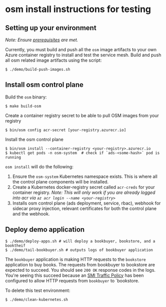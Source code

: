 # osm install instructions for testing


## Setting up your environment
_Note: Ensure [prerequisites](https://github.com/open-service-mesh/osm/blob/master/demo/README.md#prerequisites) are met._

Currently, you must build and push all the `osm` image artifacts to your own Azure container registry to install and test the service mesh. Build and push all osm related image artifacts using the script:
```console
$ ./demo/build-push-images.sh
```

## Install osm control plane
Build the `osm` binary:
```console
$ make build-osm
```

Create a container registry secret to be able to pull OSM images from your registry
```console
$ bin/osm config acr-secret [your-registry.azurecr.io]
```

Install the osm control plane
```console
$ bin/osm install --container-registry <your-registry>.azurecr.io
$ kubectl get pods -n osm-system  # check if `ads-<some-hash>` pod is running
```

`osm install` will do the following:
1. Ensure the `osm-system` Kubernetes namespace exists. This is where all the control plane components will be installed.
2. Create a Kubernetes docker-registry secret called `acr-creds` for your container registry. _Note: This will only work if you are already logged into acr via `az acr login --name <your-registry>`_
3. Installs osm control plane (ads deployment, service, rbac), webhook for sidecar proxy injection, relevant certificates for both the control plane and the webhook.


## Deploy demo application
```console
$ ./demo/deploy-apps.sh # will deploy a bookbuyer, bookstore, and a booktheif
$ ./demo/tail-bookbuyer.sh # outputs logs of bookbuyer application
```
The `bookbuyer` application is making HTTP requests to the `bookstore` application to buy books. The requests from bookbuyer to bookstore are expected to succeed. You should see `200 OK` response codes in the logs. You're seeing this succeed because an [SMI Traffic Policy](https://github.com/servicemeshinterface/smi-spec/blob/master/traffic-access-control.md) has been configured to allow HTTP requests from `bookbuyer` to `bookstore.


To delete this test environment:
```console
$ ./demo/clean-kubernetes.sh
```
